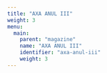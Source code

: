 ```yaml
---
title: "AXA ANUL III"
weight: 3
menu:
  main:
    parent: "magazine"
    name: "AXA ANUL III"
    identifier: "axa-anul-iii"
    weight: 3
---
```

